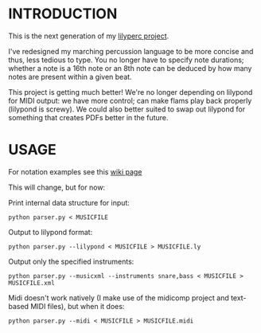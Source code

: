 INTRODUCTION
====

This is the next generation of my [lilyperc project](http://github.com/alanszlosek/lilyperc).

I've redesigned my marching percussion language to be more concise and thus, less tedious to type. You no longer have to specify note durations; whether a note is a 16th note or an 8th note can be deduced by how many notes are present within a given beat.

This project is getting much better! We're no longer depending on lilypond for MIDI output: we have more control; can make flams play back properly (lilypond is screwy). We could also better suited to swap out lilypond for something that creates PDFs better in the future.


USAGE
====

For notation examples see this [wiki page](http://wiki.github.com/alanszlosek/mercussion/notation)

This will change, but for now:

Print internal data structure for input:

	python parser.py < MUSICFILE

Output to lilypond format:

	python parser.py --lilypond < MUSICFILE > MUSICFILE.ly

Output only the specified instruments:

	python parser.py --musicxml --instruments snare,bass < MUSICFILE > MUSICFILE.xml

Midi doesn't work natively (I make use of the midicomp project and text-based MIDI files), but when it does:

	python parser.py --midi < MUSICFILE > MUSICFILE.midi
